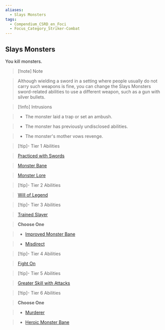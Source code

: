 ```yaml
---
aliases:
  - Slays Monsters
tags:
  - Compendium_CSRD_en_Foci
  - Focus_Category_Striker-Combat
---
```

  
    
## Slays Monsters    
You kill monsters.    
  
>[!note] Note    
>Although wielding a sword in a setting where people usually do not carry such weapons is fine, you can change the Slays Monsters sword-related abilities to use a different weapon, such as a gun with silver bullets.   
    
  
>[!info] Intrusions    
>- The monster laid a trap or set an ambush.    
>- The monster has previously undisclosed abilities.    
>- The monster's mother vows revenge.    
  
  
>[!tip]- Tier 1 Abilities    
> [Practiced with Swords](Practiced-With-Swords.md)    
> [Monster Bane](Monster-Bane.md)    
> [Monster Lore](Monster-Lore.md)    
  
  
>[!tip]- Tier 2 Abilities    
> [Will of Legend](Will-of-Legend.md)    
  
  
>[!tip]- Tier 3 Abilities    
> [Trained Slayer](Trained-Slayer.md)    
> **Choose One**    
>- [Improved Monster Bane](Improved-Monster-Bane.md)    
>- [Misdirect](Misdirect.md)    
  
  
>[!tip]- Tier 4 Abilities    
> [Fight On](Fight-On.md)    
  
  
>[!tip]- Tier 5 Abilities    
> [Greater Skill with Attacks](Greater-Skill-With-Attacks.md)    
  
  
>[!tip]- Tier 6 Abilities    
> **Choose One**    
>- [Murderer](Murderer.md)    
>- [Heroic Monster Bane](Heroic-Monster-Bane.md)